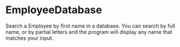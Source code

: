 # EmployeeDatabase
Search a Employee by first name in a database. You can search by full name, or by partial letters and the program will display any name that matches your input.
